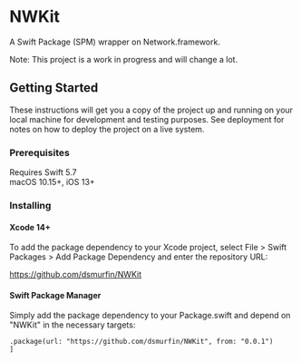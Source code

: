 # NWKit

A Swift Package (SPM) wrapper on Network.framework.

Note: This project is a work in progress and will change a lot.

## Getting Started

These instructions will get you a copy of the project up and running on your local machine for development and testing purposes. See deployment for notes on how to deploy the project on a live system.

### Prerequisites

Requires Swift 5.7  
macOS 10.15+, iOS 13+

### Installing

#### Xcode 14+

To add the package dependency to your Xcode project, select File > Swift Packages > Add Package Dependency and enter the repository URL:

https://github.com/dsmurfin/NWKit

#### Swift Package Manager

Simply add the package dependency to your Package.swift and depend on "NWKit" in the necessary targets:

``` dependencies: [
.package(url: "https://github.com/dsmurfin/NWKit", from: "0.0.1")
]
```
